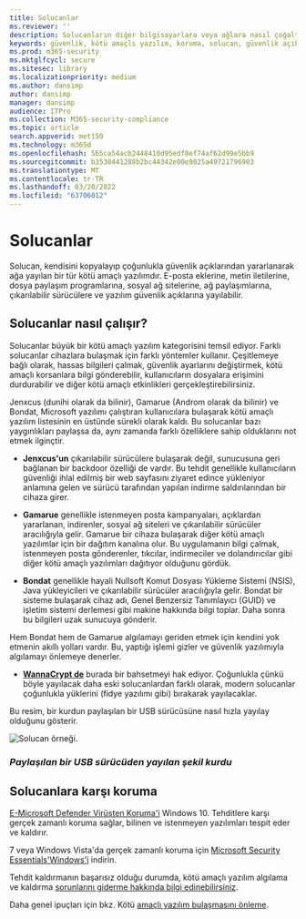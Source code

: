 ```yaml
---
title: Solucanlar
ms.reviewer: ''
description: Solucanların diğer bilgisayarlara veya ağlara nasıl çoğaltılmış ve yayılacaklarını öğrenin. En popüler solucanları ve bunları durdurmak için atılacak adımları okuyun.
keywords: güvenlik, kötü amaçlı yazılım, koruma, solucan, güvenlik açıkları, bulaş, çalmak, Jenxcus, Gamarue, Bondat, WannaCrypt, WDSI, MMPC, Microsoft Kötü Amaçlı Yazılımdan Koruma Merkezi, solucanlar, kötü amaçlı yazılım türleri, tehdit yayılması, toplu posta, IP tarama
ms.prod: m365-security
ms.mktglfcycl: secure
ms.sitesec: library
ms.localizationpriority: medium
ms.author: dansimp
author: dansimp
manager: dansimp
audience: ITPro
ms.collection: M365-security-compliance
ms.topic: article
search.appverid: met150
ms.technology: m365d
ms.openlocfilehash: 565ca54acb2448410d95edf0ef74af62d99e5bb9
ms.sourcegitcommit: b3530441288b2bc44342e00e9025a49721796903
ms.translationtype: MT
ms.contentlocale: tr-TR
ms.lasthandoff: 03/20/2022
ms.locfileid: "63706012"
---
```

# <a name="worms"></a>Solucanlar

Solucan, kendisini kopyalayıp çoğunlukla güvenlik açıklarından yararlanarak ağa yayılan bir tür kötü amaçlı yazılımdır. E-posta eklerine, metin iletilerine, dosya paylaşım programlarına, sosyal ağ sitelerine, ağ paylaşımlarına, çıkarılabilir sürücülere ve yazılım güvenlik açıklarına yayılabilir.

## <a name="how-worms-work"></a>Solucanlar nasıl çalışır?

Solucanlar büyük bir kötü amaçlı yazılım kategorisini temsil ediyor. Farklı solucanlar cihazlara bulaşmak için farklı yöntemler kullanır. Çeşitlemeye bağlı olarak, hassas bilgileri çalmak, güvenlik ayarlarını değiştirmek, kötü amaçlı korsanlara bilgi gönderebilir, kullanıcıların dosyalara erişimini durdurabilir ve diğer kötü amaçlı etkinlikleri gerçekleştirebilirsiniz.

Jenxcus (dunihi olarak da bilinir), Gamarue (Androm olarak da bilinir) ve Bondat, Microsoft yazılımı çalıştıran kullanıcılara bulaşarak kötü amaçlı yazılım listesinin en üstünde sürekli olarak kaldı. Bu solucanlar bazı yaygınlıkları paylaşsa da, aynı zamanda farklı özelliklere sahip olduklarını not etmek ilginçtir.

* **Jenxcus'un** çıkarılabilir sürücülere bulaşarak değil, sunucusuna geri bağlanan bir backdoor özelliği de vardır. Bu tehdit genellikle kullanıcıların güvenliği ihlal edilmiş bir web sayfasını ziyaret edince yükleniyor anlamına gelen ve sürücü tarafından yapılan indirme saldırılarından bir cihaza girer.

* **Gamarue** genellikle istenmeyen posta kampanyaları, açıklardan yararlanan, indirenler, sosyal ağ siteleri ve çıkarılabilir sürücüler aracılığıyla gelir. Gamarue bir cihaza bulaşarak diğer kötü amaçlı yazılımlar için bir dağıtım kanalına olur. Bu uygulamanın bilgi çalmak, istenmeyen posta gönderenler, tıkcılar, indirmeciler ve dolandırıcılar gibi diğer kötü amaçlı yazılımları dağıtıyor olduğunu gördük.

* **Bondat** genellikle hayali Nullsoft Komut Dosyası Yükleme Sistemi (NSIS), Java yükleyicileri ve çıkarılabilir sürücüler aracılığıyla gelir. Bondat bir sisteme bulaşarak cihaz adı, Genel Benzersiz Tanımlayıcı (GUID) ve işletim sistemi derlemesi gibi makine hakkında bilgi toplar. Daha sonra bu bilgileri uzak sunucuya gönderir.

Hem Bondat hem de Gamarue algılamayı geriden etmek için kendini yok etmenin akıllı yolları vardır. Bu, yaptığı işlemi gizler ve güvenlik yazılımıyla algılamayı önlemeye denerler.

* [**WannaCrypt de**](https://www.microsoft.com/wdsi/threats/malware-encyclopedia-description?Name=Ransom:Win32/WannaCrypt) burada bir bahsetmeyi hak ediyor. Çoğunlukla çünkü böyle yayılacak daha eski solucanlardan farklı olarak, modern solucanlar çoğunlukla yüklerini (fidye yazılımı gibi) bırakarak yayılacaklar.

Bu resim, bir kurdun paylaşılan bir USB sürücüsüne nasıl hızla yayılay olduğunu gösterir.

![Solucan örneği.](../../media/security-intelligence-images/worm-usb-flight.png) 

### <a name="figure-worm-spreading-from-a-shared-usb-drive"></a>*Paylaşılan bir USB sürücüden yayılan şekil kurdu*

## <a name="how-to-protect-against-worms"></a>Solucanlara karşı koruma

[E-Microsoft Defender Virüsten Koruma'i](/microsoft-365/security/defender-endpoint/microsoft-defender-antivirus-in-windows-10) Windows 10. Tehditlere karşı gerçek zamanlı koruma sağlar, bilinen ve istenmeyen yazılımları tespit eder ve kaldırır.

7 veya Windows Vista'da gerçek zamanlı koruma için [Microsoft Security Essentials'Windows'i](https://www.microsoft.com/download/details.aspx?id=5201) indirin.

Tehdit kaldırmanın başarısız olduğu durumda, kötü amaçlı yazılım algılama ve kaldırma [sorunlarını giderme hakkında bilgi edinebilirsiniz](https://www.microsoft.com/wdsi/help/troubleshooting-infection).

Daha genel ipuçları için bkz. Kötü [amaçlı yazılım bulaşmasını önleme](/microsoft-365/security/defender-endpoint/prevent-malware-infection).